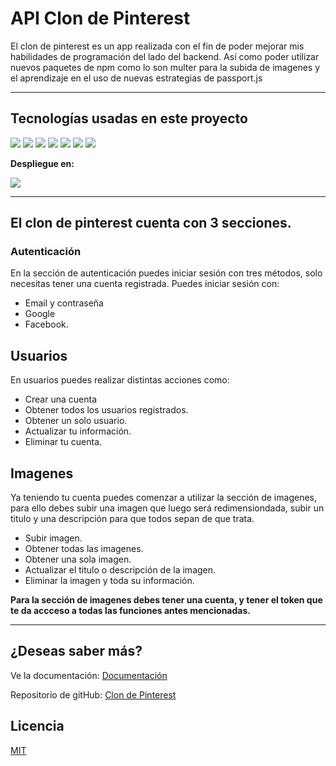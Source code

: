 # API Clon de Pinterest

El clon de pinterest es un app realizada con el fin de poder mejorar mis habilidades de programación del lado del backend. Así como poder utilizar nuevos paquetes de npm como lo son multer para la subida de imagenes y el aprendizaje en el uso de nuevas estrategias de passport.js

---
## Tecnologías usadas en este proyecto
![](https://img.shields.io/badge/JavaScript-323330?style=for-the-badge&logo=javascript&logoColor=F7DF1E) ![](https://img.shields.io/badge/Node.js-339933?style=for-the-badge&logo=nodedotjs&logoColor=white) ![](https://img.shields.io/badge/Express.js-000000?style=for-the-badge&logo=express&logoColor=white) ![](https://img.shields.io/badge/JWT-000000?style=for-the-badge&logo=JSON%20web%20tokens&logoColor=white) ![](https://img.shields.io/badge/Sequelize-52B0E7?style=for-the-badge&logo=Sequelize&logoColor=white) ![](https://img.shields.io/badge/Docker-2CA5E0?style=for-the-badge&logo=docker&logoColor=white) ![](https://img.shields.io/badge/PostgreSQL-316192?style=for-the-badge&logo=postgresql&logoColor=white)

**Despliegue en:**

![](https://img.shields.io/badge/Heroku-430098?style=for-the-badge&logo=heroku&logoColor=white)

---

## El clon de pinterest cuenta con 3 secciones.

### Autenticación
En la sección de autenticación puedes iniciar sesión con tres métodos, solo necesitas tener una cuenta registrada.
Puedes iniciar sesión con:
- Email y contraseña
- Google
- Facebook.

## Usuarios
En usuarios puedes realizar distintas acciones como:
- Crear una cuenta
- Obtener todos los usuarios registrados.
- Obtener un solo usuario.
- Actualizar tu información.
- Eliminar tu cuenta.

## Imagenes
Ya teniendo tu cuenta puedes comenzar a utilizar la sección de imagenes, para ello debes subir una imagen que luego será redimensiondada, subir un titulo y una descripción para que todos sepan de que trata.

- Subir imagen.
- Obtener todas las imagenes.
- Obtener una sola imagen.
- Actualizar el titulo o descripción de la imagen.
- Eliminar la imagen y toda su información.

**Para la sección de imagenes debes tener una cuenta, y tener el token que te da accceso a todas las funciones antes mencionadas.**

--- 

## ¿Deseas saber más?
Ve la documentación: 
[Documentación](https://infinite-meadow-99672.herokuapp.com/api/docs/ "Documentación")

Repositorio de gitHub: [Clon de Pinterest](https://github.com/wiliamsTI/Clon_Pinterest)


## Licencia
[MIT](https://choosealicense.com/licenses/mit/)
